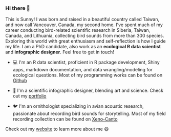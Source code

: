 ### Hi there 👋

This is Sunny! I was born and raised in a beautiful country called Taiwan, and now call Vancouver, Canada, my second home. I’ve spent much of my career conducting bird-related scientific research in Siberia, Taiwan, Canada, and Lithuania, collecting bird sounds from more than 300 species. Exploring this world with great enthusiasm and self-reflection is how I guide my life. I am a PhD candidate, also work as an **ecological R data scientist** and **infographic designer**. Feel free to get in touch!

- 💻 I'm an R data scientist, proficient in R package development, Shiny apps, markdown documentation, and data wrangling/modeling for ecological questions. Most of my programming works can be found on [Github](https://github.com/SunnyTseng)

- 🎨 I'm a scientific infographic designer, blending art and science. Check out my [portfolio](https://sunnytseng.ca/science/)

- 🐦 I'm an ornithologist specializing in avian acoustic research, passionate about recording bird sounds for storytelling. Most of my field recording collection can be found on [Xeno-Canto](https://xeno-canto.org/contributor/SPMWIWZKKC)

Check out my [website](https://sunnytseng.ca/) to learn more about me 😄

<!--
**SunnyTseng/SunnyTseng** is a ✨ _special_ ✨ repository because its `README.md` (this file) appears on your GitHub profile.

Here are some ideas to get you started:

- 🔭 I’m currently working on ...
- 🌱 I’m currently learning ...
- 👯 I’m looking to collaborate on ...
- 🤔 I’m looking for help with ...
- 💬 Ask me about ...
- 📫 How to reach me: ...
- 😄 Pronouns: ...
- ⚡ Fun fact: ...
-->
